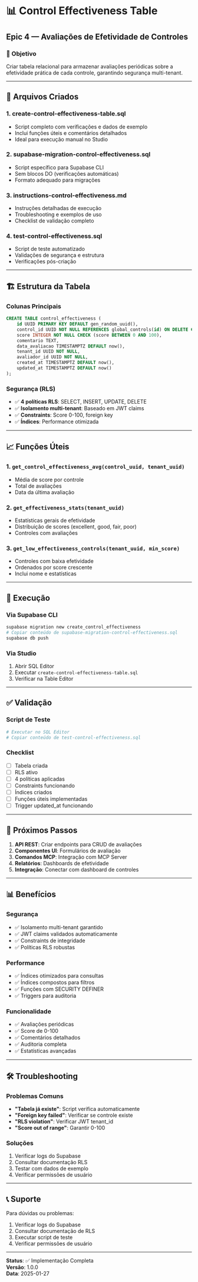 # 📊 Control Effectiveness Table

## Epic 4 — Avaliações de Efetividade de Controles

### 🎯 Objetivo
Criar tabela relacional para armazenar avaliações periódicas sobre a efetividade prática de cada controle, garantindo segurança multi-tenant.

---

## 📁 Arquivos Criados

### 1. **create-control-effectiveness-table.sql**
- Script completo com verificações e dados de exemplo
- Inclui funções úteis e comentários detalhados
- Ideal para execução manual no Studio

### 2. **supabase-migration-control-effectiveness.sql**
- Script específico para Supabase CLI
- Sem blocos DO (verificações automáticas)
- Formato adequado para migrações

### 3. **instructions-control-effectiveness.md**
- Instruções detalhadas de execução
- Troubleshooting e exemplos de uso
- Checklist de validação completo

### 4. **test-control-effectiveness.sql**
- Script de teste automatizado
- Validações de segurança e estrutura
- Verificações pós-criação

---

## 🏗️ Estrutura da Tabela

### Colunas Principais
```sql
CREATE TABLE control_effectiveness (
    id UUID PRIMARY KEY DEFAULT gen_random_uuid(),
    control_id UUID NOT NULL REFERENCES global_controls(id) ON DELETE CASCADE,
    score INTEGER NOT NULL CHECK (score BETWEEN 0 AND 100),
    comentario TEXT,
    data_avaliacao TIMESTAMPTZ DEFAULT now(),
    tenant_id UUID NOT NULL,
    avaliador_id UUID NOT NULL,
    created_at TIMESTAMPTZ DEFAULT now(),
    updated_at TIMESTAMPTZ DEFAULT now()
);
```

### Segurança (RLS)
- ✅ **4 políticas RLS**: SELECT, INSERT, UPDATE, DELETE
- ✅ **Isolamento multi-tenant**: Baseado em JWT claims
- ✅ **Constraints**: Score 0-100, foreign key
- ✅ **Índices**: Performance otimizada

---

## 📈 Funções Úteis

### 1. `get_control_effectiveness_avg(control_uuid, tenant_uuid)`
- Média de score por controle
- Total de avaliações
- Data da última avaliação

### 2. `get_effectiveness_stats(tenant_uuid)`
- Estatísticas gerais de efetividade
- Distribuição de scores (excellent, good, fair, poor)
- Controles com avaliações

### 3. `get_low_effectiveness_controls(tenant_uuid, min_score)`
- Controles com baixa efetividade
- Ordenados por score crescente
- Inclui nome e estatísticas

---

## 🚀 Execução

### Via Supabase CLI
```bash
supabase migration new create_control_effectiveness
# Copiar conteúdo de supabase-migration-control-effectiveness.sql
supabase db push
```

### Via Studio
1. Abrir SQL Editor
2. Executar `create-control-effectiveness-table.sql`
3. Verificar na Table Editor

---

## ✅ Validação

### Script de Teste
```bash
# Executar no SQL Editor
# Copiar conteúdo de test-control-effectiveness.sql
```

### Checklist
- [ ] Tabela criada
- [ ] RLS ativo
- [ ] 4 políticas aplicadas
- [ ] Constraints funcionando
- [ ] Índices criados
- [ ] Funções úteis implementadas
- [ ] Trigger updated_at funcionando

---

## 🔗 Próximos Passos

1. **API REST**: Criar endpoints para CRUD de avaliações
2. **Componentes UI**: Formulários de avaliação
3. **Comandos MCP**: Integração com MCP Server
4. **Relatórios**: Dashboards de efetividade
5. **Integração**: Conectar com dashboard de controles

---

## 📊 Benefícios

### Segurança
- ✅ Isolamento multi-tenant garantido
- ✅ JWT claims validados automaticamente
- ✅ Constraints de integridade
- ✅ Políticas RLS robustas

### Performance
- ✅ Índices otimizados para consultas
- ✅ Índices compostos para filtros
- ✅ Funções com SECURITY DEFINER
- ✅ Triggers para auditoria

### Funcionalidade
- ✅ Avaliações periódicas
- ✅ Score de 0-100
- ✅ Comentários detalhados
- ✅ Auditoria completa
- ✅ Estatísticas avançadas

---

## 🛠️ Troubleshooting

### Problemas Comuns
- **"Tabela já existe"**: Script verifica automaticamente
- **"Foreign key failed"**: Verificar se controle existe
- **"RLS violation"**: Verificar JWT tenant_id
- **"Score out of range"**: Garantir 0-100

### Soluções
1. Verificar logs do Supabase
2. Consultar documentação RLS
3. Testar com dados de exemplo
4. Verificar permissões de usuário

---

## 📞 Suporte

Para dúvidas ou problemas:
1. Verificar logs do Supabase
2. Consultar documentação de RLS
3. Executar script de teste
4. Verificar permissões de usuário

---

**Status**: ✅ Implementação Completa  
**Versão**: 1.0.0  
**Data**: 2025-01-27 